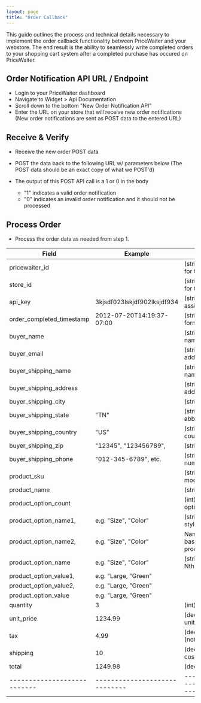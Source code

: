 ```yaml
---
layout: page
title: "Order Callback"
---
```


This guide outlines the process and technical details necessary to implement the order callback
functionality between PriceWaiter and your webstore. The end result is the ability to seamlessly
write completed orders to your shopping cart system after a completed purchase has occured on
PriceWaiter.


Order Notification API URL / Endpoint
-------------------------------------

* Login to your PriceWaiter dashboard
* Navigate to Widget > Api Documentation
* Scroll down to the bottom "New Order Notification API"
* Enter the URL on your store that will receive new order notifications
(New order notifications are sent as POST data to the entered URL)


Receive & Verify
----------------

* Receive the new order POST data
* POST the data back to the following URL w/ parameters below
(The POST data should be an exact copy of what we POST'd)


* The output of this POST API call is a 1 or 0 in the body
	* "1" indicates a valid order notification
	* "0" indicates an invalid order notification and it should not be processed


Process Order
-------------

* Process the order data as needed from step 1.

|           Field           | Example                     | Notes                                 |
|---------------------------|-----------------------------|---------------------------------------|
| pricewaiter_id            |                             | (string) PriceWaiter ID for the order |
| store_id                  |                             | (string) PriceWaiter ID for the store |
| api_key                   | 3kjsdf023lskjdf902lksjdf934 | (string) API Key assigned to the site |
| order_completed_timestamp | 2012-07-20T14:19:37-07:00   | (string) ISO 8601-formatted date/time |
| buyer_name                |                             | (string) Buyers full name             |
| buyer_email               |                             | (string) Buyers email address         |
| buyer_shipping_name       |                             | (string) Ship to full name            |
| buyer_shipping_address    |                             | (string) Ship to address              |
| buyer_shipping_city       |                             | (string) Ship to city                 |
| buyer_shipping_state      | "TN"                        | (string) 2-letter state abbreviation  |
| buyer_shipping_country    | "US"                        | (string) 2-letter country code        |
| buyer_shipping_zip        | "12345", "123456789",       | (string) US zip code                  |
| buyer_shipping_phone      | "012-345-6789", etc.        | (string) Buyers phone number          |
| product_sku               |                             | (string) Product sku / model number   |
| product_name				|							  | (string) Product Name				  |
| product_option_count		|							  | (int) total number of options         |
| product_option_name1,		| e.g. "Size", "Color"		  | (string) size, color, style, etc.     |
| product_option_name2,		| e.g. "Size", "Color"		  | Name of the Nth (1-based up to product_option_count)|
| product_option_name<N>	| e.g. "Size", "Color"		  | (string) Value for the Nth product option.|
| product_option_value1,	| e.g. "Large, "Green"		  | 									  |
| product_option_value2,	| e.g. "Large, "Green"		  |                                       |
| product_option_value<N>	| e.g. "Large, "Green"		  |										  |
| quantity					| 3							  | (int) Total quantity				  |
| unit_price				| 1234.99 					  | (decimal) Price per unit              |
| tax						| 4.99 						  | (decimal) Tax cost (not % rate)       |
| shipping					| 10						  | (decimal) Shipping cost               |
| total						| 1249.98 					  | (decimal) Order total                 |
|---------------------------|-----------------------------|---------------------------------------|
